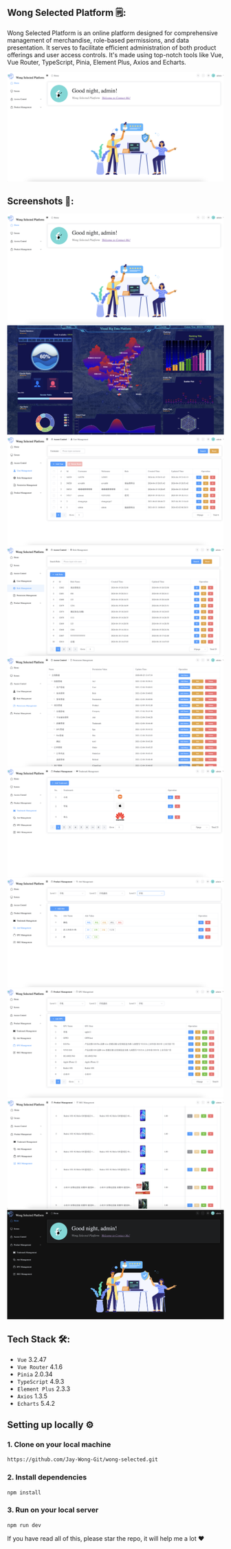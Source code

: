 ## Wong Selected Platform 🗒️:

Wong Selected Platform is an online platform designed for comprehensive management of merchandise, role-based permissions, and data presentation. It serves to facilitate efficient administration of both product offerings and user access controls. It's made using top-notch tools like Vue, Vue Router, TypeScript, Pinia, Element Plus, Axios and Echarts.

![Home](/public/assets/screenshots/home.png)

## Screenshots 📸:

![Home](/public/assets/screenshots/home.png)
![Screen](/public/assets/screenshots/screen.png)
![User Management](/public/assets/screenshots/user-management.png)
![Role Management](/public/assets/screenshots/role-management.png)
![Permission Management](/public/assets/screenshots/permission-management.png)
![Trademark Management](/public/assets/screenshots/trademark-management.png)
![Attribute Management](/public/assets/screenshots/attribute-management.png)
![SPU Management](/public/assets/screenshots/spu-management.png)
![SKU Management](/public/assets/screenshots/sku-management.png)
![Dark Mode](/public/assets/screenshots/dark-mode.png)

## Tech Stack 🛠️:

- `Vue` 3.2.47
- `Vue Router` 4.1.6
- `Pinia` 2.0.34
- `TypeScript` 4.9.3
- `Element Plus` 2.3.3
- `Axios` 1.3.5
- `Echarts` 5.4.2

## Setting up locally ⚙️

### 1. Clone on your local machine

```bash
https://github.com/Jay-Wong-Git/wong-selected.git
```

### 2. Install dependencies

```bash
npm install
```

### 3. Run on your local server

```bash
npm run dev
```

If you have read all of this, please star the repo, it will help me a lot ❤️
